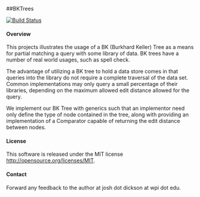 ##BKTrees

[![Build Status](https://travis-ci.org/joshdickson40/BKTrees.png?branch=master)](https://travis-ci.org/joshdickson40/BKTrees)

#### Overview

This projects illustrates the usage of a BK (Burkhard Keller) Tree as a means for partial matching a query with some library of data. BK trees have a number of real world usages, such as spell check.

The advantage of utilizing a BK tree to hold a data store comes in that queries into the library do not require a complete traversal of the data set. Common implementations may only query a small percentage of their libraries, depending on the maximum allowed edit distance allowed for the query.

We implement our BK Tree with generics such that an implementor need only define the type of node contained in the tree, along with providing an implementation of a Comparator capable of returning the edit distance between nodes.

#### License

This software is released under the MIT license http://opensource.org/licenses/MIT.

#### Contact

Forward any feedback to the author at josh dot dickson at wpi dot edu.



